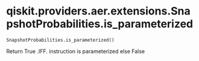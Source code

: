 # qiskit.providers.aer.extensions.SnapshotProbabilities.is\_parameterized

`SnapshotProbabilities.is_parameterized()`

Return True .IFF. instruction is parameterized else False
